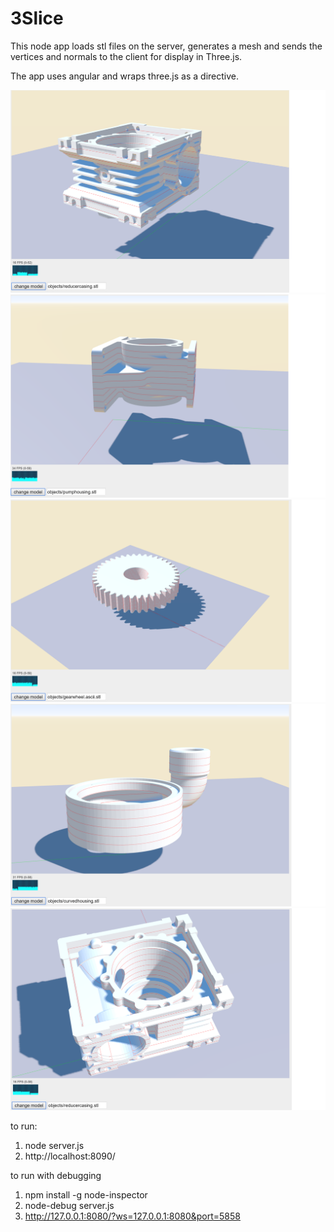 # 3Slice

This node app loads stl files on the server, generates a mesh and sends the vertices and normals to the client for display in Three.js.

The app uses angular and wraps three.js as a directive.

![alt tag](https://raw.githubusercontent.com/andyroberts007/3Slice/basic-functionality/images/slice1.png)
![alt tag](https://raw.githubusercontent.com/andyroberts007/3Slice/basic-functionality/images/slice2.png)
![alt tag](https://raw.githubusercontent.com/andyroberts007/3Slice/basic-functionality/images/slice3.png)
![alt tag](https://raw.githubusercontent.com/andyroberts007/3Slice/basic-functionality/images/slice4.png)
![alt tag](https://raw.githubusercontent.com/andyroberts007/3Slice/basic-functionality/images/slice5.png)

to run:
1. node server.js
2. http://localhost:8090/

to run with debugging
1. npm install -g node-inspector
2. node-debug server.js
3. http://127.0.0.1:8080/?ws=127.0.0.1:8080&port=5858
